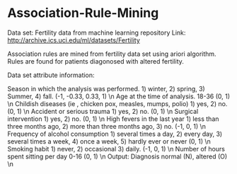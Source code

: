 # Association-Rule-Mining
Data set: Fertility data from machine learning repository
Link: http://archive.ics.uci.edu/ml/datasets/Fertility

Association rules are mined from fertility data set using ariori algorithm.
Rules are found for patients diagonosed with altered fertility.

Data set attribute information:

Season in which the analysis was performed. 1) winter, 2) spring, 3) Summer, 4) fall. (-1, -0.33, 0.33, 1) \n
Age at the time of analysis. 18-36 (0, 1) \n
Childish diseases (ie , chicken pox, measles, mumps, polio)	1) yes, 2) no. (0, 1) \n
Accident or serious trauma 1) yes, 2) no. (0, 1) \n
Surgical intervention 1) yes, 2) no. (0, 1) \n
High fevers in the last year 1) less than three months ago, 2) more than three months ago, 3) no. (-1, 0, 1) \n
Frequency of alcohol consumption 1) several times a day, 2) every day, 3) several times a week, 4) once a week, 5) hardly ever or never (0, 1) \n
Smoking habit 1) never, 2) occasional 3) daily. (-1, 0, 1) \n
Number of hours spent sitting per day 0-16	(0, 1) \n
Output: Diagnosis	normal (N), altered (O)	\n




